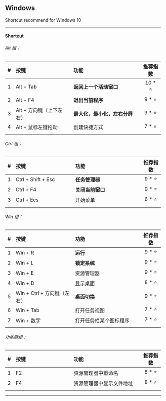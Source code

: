 ## Windows

Shortcut recommend for Windows 10

---

#### Shortcut

###### Alt 组：

| # | 按键 | 功能 | 推荐指数 |
| :--- | :--- | :--- | :---: |
| 1 | Alt + Tab | **返回上一个活动窗口** | 10 * ⭐ |
| 2 | Alt + F4 | **退出当前程序** | 9 * ⭐ |
| 3 | Alt + 方向键（上下左右） | **最大化，最小化，左右分屏** | 9 * ⭐ |
| 4 | Alt + 鼠标左键拖动 | 创建快捷方式 | 7 * ⭐ |
|   |<img width=400px/>|<img width=500px/>|<img width=100px/>|

###### Ctrl 组：

| # | 按键 | 功能 | 推荐指数 |
| :--- | :--- | :--- | :---: |
| 1 | Ctrl + Shift + Esc | **任务管理器** | 9 * ⭐ |
| 2 | Ctrl + F4 | **关闭当前窗口** | 9 * ⭐ |
| 3 | Ctrl + Ecs | 开始菜单 | 6 * ⭐ |
|   |<img width=400px/>|<img width=500px/>|<img width=100px/>|

###### Win 组：

| # | 按键 | 功能 | 推荐指数 |
| :--- | :--- | :--- | :---: |
| 1 | Win + R | **运行** | 9 * ⭐ |
| 2 | Win + L | **锁定系统** | 9 * ⭐ |
| 3 | Win + E | 资源管理器 | 9 * ⭐ |
| 4 | Win + D | 显示桌面 | 8 * ⭐ |
| 5 | Win + Ctrl + 方向键（左右） | **桌面切换** | 9 * ⭐ |
| 6 | Win + Tab | 打开任务视图 | 7 * ⭐ |
| 7 | Win + 数字 | 打开任务栏某个图标程序 | 7 * ⭐ |
|   |<img width=400px/>|<img width=500px/>|<img width=100px/>|

###### 功能键组：

| # | 按键 | 功能 | 推荐指数 |
| :--- | :--- | :--- | :---: |
| 1 | F2 | 资源管理器中重命名 | 8 * ⭐ |
| 2 | F4 | 资源管理器中显示文件地址 | 8 * ⭐ |
|   |<img width=400px/>|<img width=500px/>|<img width=100px/>|

---



